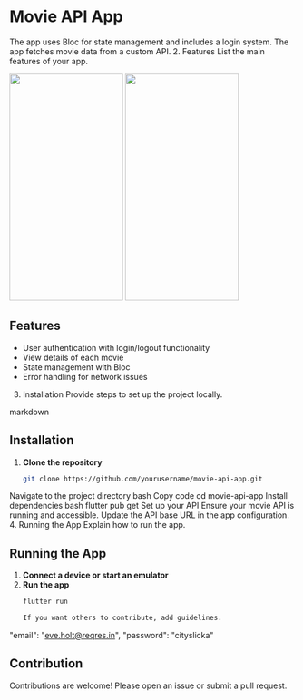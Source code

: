 # Movie API App

The app uses Bloc for state management and includes a login system. The app fetches movie data from a custom API.
2. Features
List the main features of your app.

<img src="https://github.com/Ajay-2022-Soft-Tech/Clean_Coding/assets/113298640/ae5eb2b3-8cfb-4cdf-87cd-ce86e9b1693b"  width="200" height="400" />

<img src="https://github.com/Ajay-2022-Soft-Tech/Clean_Coding/assets/113298640/51d7c101-28d0-48a0-957c-eca431dac84d"  width="200" height="400" />

## Features

- User authentication with login/logout functionality
- View details of each movie
- State management with Bloc
- Error handling for network issues
3. Installation
Provide steps to set up the project locally.

markdown
## Installation

1. **Clone the repository**
   ```bash
   git clone https://github.com/yourusername/movie-api-app.git
Navigate to the project directory
bash
Copy code
cd movie-api-app
Install dependencies
bash
flutter pub get
Set up your API
Ensure your movie API is running and accessible.
Update the API base URL in the app configuration.
4. Running the App
Explain how to run the app.


## Running the App

1. **Connect a device or start an emulator**
2. **Run the app**
   ```bash
   flutter run

   If you want others to contribute, add guidelines.

"email": "eve.holt@reqres.in",
"password": "cityslicka"


## Contribution

Contributions are welcome! Please open an issue or submit a pull request.
